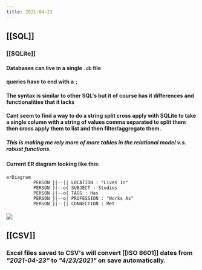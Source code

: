```yaml
---
title: 2021-04-23
---
```


## [[SQL]]
### [[SQLite]]
#### Databases can live in a single `.db` file
#### queries have to end with a `;`
#### The syntax is similar to other SQL's but it of course has it differences and functionalities that it lacks
#### Cant seem to find a way to do a string split cross apply with SQLite to take a single column with a string of values comma separated to split them then cross apply them to list and then filter/aggregate them.
##### This is making me rely more of more tables in the relational model v.s. robust functions.
#### Current ER diagram looking like this:
####
```mermaid
erDiagram
          PERSON }|--|| LOCATION : "Lives In"
          PERSON }|--o{ SUBJECT : Studies
          PERSON ||--o{ TAGS : Has
          PERSON }|--o| PROFESSION : "Works As"
          PERSON }|--|| CONNECTION : Met
```
#### [![](https://mermaid.ink/img/eyJjb2RlIjoiZXJEaWFncmFtXG4gICAgICAgICAgUEVSU09OIH18LS18fCBMT0NBVElPTiA6IFwiTGl2ZXMgSW5cIlxuICAgICAgICAgIFBFUlNPTiB9fC0tb3sgU1VCSkVDVCA6IFN0dWRpZXNcbiAgICAgICAgICBQRVJTT04gfHwtLW97IFRBR1MgOiBIYXNcbiAgICAgICAgICBQRVJTT04gfXwtLW98IFBST0ZFU1NJT04gOiBcIldvcmtzIEFzXCJcbiAgICAgICAgICBQRVJTT04gfXwtLXx8IENPTk5FQ1RJT04gOiBNZXQiLCJtZXJtYWlkIjp7fSwidXBkYXRlRWRpdG9yIjpmYWxzZX0)](https://mermaid-js.github.io/mermaid-live-editor/#/edit/eyJjb2RlIjoiZXJEaWFncmFtXG4gICAgICAgICAgUEVSU09OIH18LS18fCBMT0NBVElPTiA6IFwiTGl2ZXMgSW5cIlxuICAgICAgICAgIFBFUlNPTiB9fC0tb3sgU1VCSkVDVCA6IFN0dWRpZXNcbiAgICAgICAgICBQRVJTT04gfHwtLW97IFRBR1MgOiBIYXNcbiAgICAgICAgICBQRVJTT04gfXwtLW98IFBST0ZFU1NJT04gOiBcIldvcmtzIEFzXCJcbiAgICAgICAgICBQRVJTT04gfXwtLXx8IENPTk5FQ1RJT04gOiBNZXQiLCJtZXJtYWlkIjp7fSwidXBkYXRlRWRpdG9yIjpmYWxzZX0)
####
## [[CSV]]
### Excel files saved to CSV's will convert [[ISO 8601]] dates from _"2021-04-23"_ to _"4/23/2021"_ on save automatically.
##
